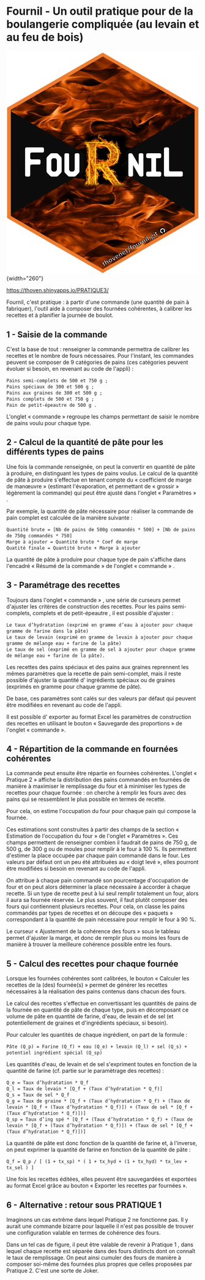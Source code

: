# Fournil - Un outil pratique pour de la boulangerie compliquée (au levain et au feu de bois)

![](www/HEX.PNG){width="260"}

<https://thoven.shinyapps.io/PRATIQUE3/>

Fournil, c'est pratique : à partir d'une commande (une quantité de pain à fabriquer), l'outil aide à composer des fournées cohérentes, à calibrer les recettes et à planifier la journée de boulot.

## 1 - Saisie de la commande

C'est la base de tout : renseigner la commande permettra de calibrer les recettes et le nombre de fours nécessaires. Pour l'instant, les commandes peuvent se composer de 9 catégories de pains (ces catégories peuvent évoluer si besoin, en revenant au code de l'appli) :

```         
Pains semi-complets de 500 et 750 g ;
Pains spéciaux de 300 et 500 g ;
Pains aux graines de 300 et 500 g ;
Pains complets de 500 et 750 g ;
Pain de petit-épeautre de 500 g .
```

L'onglet « commande » regroupe les champs permettant de saisir le nombre de pains voulu pour chaque type.

## 2 - Calcul de la quantité de pâte pour les différents types de pains

Une fois la commande renseignée, on peut la convertir en quantité de pâte à produire, en distinguant les types de pains voulus. Le calcul de la quantité de pâte à produire s'effectue en tenant compte du « coefficient de marge de manœuvre » (estimant l'évaporation, et permettant de « grossir » légèrement la commande) qui peut être ajusté dans l'onglet « Paramètres » .

Par exemple, la quantité de pâte nécessaire pour réaliser la commande de pain complet est calculée de la manière suivante :

```         
Quantité brute = [Nb de pains de 500g commandés * 500] + [Nb de pains de 750g commandés * 750]
Marge à ajouter = Quantité brute * Coef de marge
Quatité finale = Quantité brute + Marge à ajouter
```

La quantité de pâte à produire pour chaque type de pain s'affiche dans l'encadré « Résumé de la commande » de l'onglet « commande » .

## 3 - Paramétrage des recettes

Toujours dans l'onglet « commande » , une série de curseurs permet d'ajuster les critères de construction des recettes. Pour les pains semi-complets, complets et de petit-épeautre , il est possible d'ajuster :

```         
Le taux d’hydratation (exprimé en gramme d’eau à ajouter pour chaque gramme de farine dans la pâte)
Le taux de levain (exprimé en gramme de levain à ajouter pour chaque gramme de mélange eau + farine de la pâte)
Le taux de sel (exprimé en gramme de sel à ajouter pour chaque gramme de mélange eau + farine de la pâte).
```

Les recettes des pains spéciaux et des pains aux graines reprennent les mêmes paramètres que la recette de pain semi-complet, mais il reste possible d'ajuster la quantité d' ingrédients spéciaux ou de graines (exprimés en gramme pour chaque gramme de pâte).

De base, ces paramètres sont calés sur des valeurs par défaut qui peuvent être modifiées en revenant au code de l'appli.

Il est possible d' exporter au format Excel les paramètres de construction des recettes en utilisant le bouton « Sauvegarde des proportions » de l'onglet « commande ».

## 4 - Répartition de la commande en fournées cohérentes

La commande peut ensuite être répartie en fournées cohérentes. L'onglet « Pratique 2 » affiche la distribution des pains commandés en fournées de manière à maximiser le remplissage du four et à minimiser les types de recettes pour chaque fournée : on cherche à remplir les fours avec des pains qui se ressemblent le plus possible en termes de recette.

Pour cela, on estime l'occupation du four pour chaque pain qui compose la fournée.

Ces estimations sont construites à partir des champs de la section « Estimation de l'occupation du four » de l'onglet « Paramètres ». Ces champs permettent de renseigner combien il faudrait de pains de 750 g, de 500 g, de 300 g ou de moules pour remplir à le four à 100 %. Ils permettent d'estimer la place occupée par chaque pain commandé dans le four. Les valeurs par défaut ont un peu été attribuées au « doigt levé », elles pourront être modifiées si besoin en revenant au code de l'appli.

On attribue à chaque pain commandé son pourcentage d'occupation de four et on peut alors déterminer la place nécessaire à accorder à chaque recette. Si un type de recette peut à lui seul remplir totalement un four, alors il aura sa fournée réservée. Le plus souvent, il faut plutôt composer des fours qui contiennent plusieurs recettes. Pour cela, on classe les pains commandés par types de recettes et on découpe des « paquets » correspondant à la quantité de pain nécessaire pour remplir le four à 90 %.

Le curseur « Ajustement de la cohérence des fours » sous le tableau permet d'ajuster la marge, et donc de remplir plus ou moins les fours de manière à trouver la meilleure cohérence possible entre les fours.

## 5 - Calcul des recettes pour chaque fournée

Lorsque les fournées cohérentes sont calibrées, le bouton « Calculer les recettes de la (des) fournée(s) » permet de générer les recettes nécessaires à la réalisation des pains contenus dans chacun des fours.

Le calcul des recettes s'effectue en convertissant les quantités de pains de la fournée en quantité de pâte de chaque type, puis en décomposant ce volume de pâte en quantité de farine, d'eau, de levain et de sel (et potentiellement de graines et d'ingrédients spéciaux, si besoin).

Pour calculer les quantités de chaque ingrédient, on part de la formule :

```         
Pâte (Q_p) = Farine (Q_f) + eau (Q_e) + levain (Q_l) + sel (Q_s) + potentiel ingrédient spécial (Q_sp)
```

Les quantités d'eau, de levain et de sel s'expriment toutes en fonction de la quantité de farine (cf. partie sur le paramètrage des recettes) :

```         
Q_e = Taux d’hydratation * Q_f
Q_l = Taux de levain * [Q_f + (Taux d’hydratation * Q_f)]
Q_s = Taux de sel * Q_f
Q_g = Taux de graine * [Q_f + (Taux d’hydratation * Q_f) + (Taux de levain * [Q_f + (Taux d’hydratation * Q_f)]) + (Taux de sel * [Q_f + (Taux d’hydratation * Q_f)])]
Q_sp = Taux d’ing spé * [Q_f + (Taux d’hydratation * Q_f) + (Taux de levain * [Q_f + (Taux d’hydratation * Q_f)]) + (Taux de sel * [Q_f + (Taux d’hydratation * Q_f)])]
```

La quantité de pâte est donc fonction de la quantité de farine et, à l'inverse, on peut exprimer la quantité de farine en fonction de la quantité de pâte :

```         
Q_f = Q_p / [ (1 + tx_sp) * ( 1 + tx_hyd + (1 + tx_hyd) * tx_lev + tx_sel ) ]
```

Une fois les recettes éditées, elles peuvent être sauvegardées et exportées au format Excel grâce au bouton « Exporter les recettes par fournées ».

## 6 - Alternative : retour sous PRATIQUE 1

Imaginons un cas extrême dans lequel Pratique 2 ne fonctionne pas. Il y aurait une commande bizarre pour laquelle il n'est pas possible de trouver une configuration valable en termes de cohérence des fours.

Dans un tel cas de figure, il peut être valable de revenir à Pratique 1 , dans lequel chaque recette est séparée dans des fours distincts dont on connaît le taux de remplissage. On peut ainsi cumuler des fours de manière à composer soi-même des fournées plus propres que celles proposées par Pratique 2. C'est une sorte de Joker.
